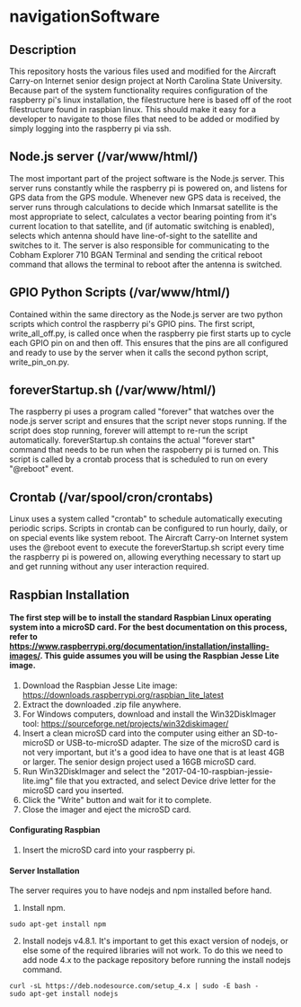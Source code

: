 # navigationSoftware

## Description
This repository hosts the various files used and modified for the Aircraft Carry-on Internet senior design project at North Carolina State University. Because part of the system functionality requires configuration of the raspberry pi's linux installation, the filestructure here is based off of the root filestructure found in raspbian linux. This should make it easy for a developer to navigate to those files that need to be added or modified by simply logging into the raspberry pi via ssh. 

## Node.js server (/var/www/html/)
The most important part of the project software is the Node.js server. This server runs constantly while the raspberry pi is powered on, and listens for GPS data from the GPS module. Whenever new GPS data is received, the server runs through calculations to decide which Inmarsat satellite is the most appropriate to select, calculates a vector bearing pointing from it's current location to that satellite, and (if automatic switching is enabled), selects which antenna should have line-of-sight to the satellite and switches to it. The server is also responsible for communicating to the Cobham Explorer 710 BGAN Terminal and sending the critical reboot command that allows the terminal to reboot after the antenna is switched. 

## GPIO Python Scripts (/var/www/html/)
Contained within the same directory as the Node.js server are two python scripts which control the raspberry pi's GPIO pins. The first script, write_all_off.py, is called once when the raspberry pie first starts up to cycle each GPIO pin on and then off. This ensures that the pins are all configured and ready to use by the server when it calls the second python script, write_pin_on.py. 

## foreverStartup.sh (/var/www/html/)
The raspberry pi uses a program called "forever" that watches over the node.js server script and ensures that the script never stops running. If the script does stop running, forever will attempt to re-run the script automatically. foreverStartup.sh contains the actual "forever start" command that needs to be run when the raspoberry pi is turned on. This script is called by a crontab process that is scheduled to run on every "@reboot" event. 

## Crontab (/var/spool/cron/crontabs)
Linux uses a system called "crontab" to schedule automatically executing periodic scrips. Scripts in crontab can be configured to run hourly, daily, or on special events like system reboot. The Aircraft Carry-on Internet system uses the @reboot event to execute the foreverStartup.sh script every time the raspberry pi is powered on, allowing everything necessary to start up and get running without any user interaction required. 

## Raspbian Installation
#### The first step will be to install the standard Raspbian Linux operating system into a microSD card. For the best documentation on this process, refer to https://www.raspberrypi.org/documentation/installation/installing-images/. This guide assumes you will be using the Raspbian Jesse Lite image.  
1. Download the Raspbian Jesse Lite image: https://downloads.raspberrypi.org/raspbian_lite_latest 
2. Extract the downloaded .zip file anywhere. 
2. For Windows computers, download and install the Win32DiskImager tool: https://sourceforge.net/projects/win32diskimager/
3. Insert a clean microSD card into the computer using either an SD-to-microSD or USB-to-microSD adapter. The size of the microSD card is not very important, but it's a good idea to have one that is at least 4GB or larger. The senior design project used a 16GB microSD card. 
3. Run Win32DiskImager and select the "2017-04-10-raspbian-jessie-lite.img" file that you extracted, and select Device drive letter for the microSD card you inserted.
4. Click the "Write" button and wait for it to complete.
5. Close the imager and eject the microSD card.

#### Configurating Raspbian
1. Insert the microSD card into your raspberry pi.

#### Server Installation
The server requires you to have nodejs and npm installed before hand.
1. Install npm.
```
sudo apt-get install npm
```
2. Install nodejs v4.8.1. It's important to get this exact version of nodejs, or else some of the required libraries will not work. To do this we need to add node 4.x to the package repository before running the install nodejs command.
```
curl -sL https://deb.nodesource.com/setup_4.x | sudo -E bash -
sudo apt-get install nodejs
```

